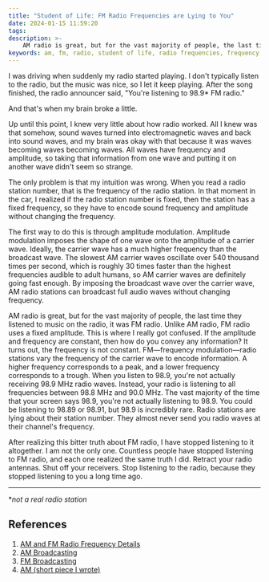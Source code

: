 ```yaml
---
title: "Student of Life: FM Radio Frequencies are Lying to You"
date: 2024-01-15 11:59:20
tags:
description: >-
    AM radio is great, but for the vast majority of people, the last time they listened to music on the radio, it was FM radio. Unlike AM radio, FM radio uses a fixed amplitude. This is where I really got confused. If the amplitude and frequency are constant, then how do you convey any information? It turns out, the frequency is not constant. FM—frequency modulation—radio stations vary the frequency of the carrier wave to encode information. A higher frequency corresponds to a peak, and a lower frequency corresponds to a trough. When you listen to 98.9, you're not actually receiving 98.9 MHz radio waves. Instead, your radio is listening to all frequencies between 98.8 MHz and 90.0 MHz. The vast majority of the time that your screen says 98.9, you're not actually listening to 98.9. You could be listening to 98.89 or 98.91, but 98.9 is incredibly rare. Radio stations are lying about their station number. They almost never send you radio waves at their channel's frequency.
keywords: am, fm, radio, student of life, radio frequencies, frequency modulation, amplitude modulation
---
```



I was driving when suddenly my radio started playing. I don't typically listen to the radio, but the music was nice, so I let it keep playing. After the song finished, the radio announcer said, "You're listening to 98.9* FM radio."

And that's when my brain broke a little.

Up until this point, I knew very little about how radio worked. All I knew was that somehow, sound waves turned into electromagnetic waves and back into sound waves, and my brain was okay with that because it was waves becoming waves becoming waves. All waves have frequency and amplitude, so taking that information from one wave and putting it on another wave didn't seem so strange.

The only problem is that my intuition was wrong. When you read a radio station number, that is the frequency of the radio station. In that moment in the car, I realized if the radio station number is fixed, then the station has a fixed frequency, so they have to encode sound frequency and amplitude without changing the frequency. 

The first way to do this is through amplitude modulation. Amplitude modulation imposes the shape of one wave onto the amplitude of a carrier wave. Ideally, the carrier wave has a much higher frequency than the broadcast wave. The slowest AM carrier waves oscillate over 540 thousand times per second, which is roughly 30 times faster than the highest frequencies audible to adult humans, so AM carrier waves are definitely going fast enough. By imposing the broadcast wave over the carrier wave, AM radio stations can broadcast full audio waves without changing frequency. 

AM radio is great, but for the vast majority of people, the last time they listened to music on the radio, it was FM radio. Unlike AM radio, FM radio uses a fixed amplitude. This is where I really got confused. If the amplitude and frequency are constant, then how do you convey any information? It turns out, the frequency is not constant. FM—frequency modulation—radio stations vary the frequency of the carrier wave to encode information. A higher frequency corresponds to a peak, and a lower frequency corresponds to a trough. When you listen to 98.9, you're not actually receiving 98.9 MHz radio waves. Instead, your radio is listening to all frequencies between 98.8 MHz and 90.0 MHz. The vast majority of the time that your screen says 98.9, you're not actually listening to 98.9. You could be listening to 98.89 or 98.91, but 98.9 is incredibly rare. Radio stations are lying about their station number. They almost never send you radio waves at their channel's frequency.

After realizing this bitter truth about FM radio, I have stopped listening to it altogether. I am not the only one. Countless people have stopped listening to FM radio, and each one realized the same truth I did. Retract your radio antennas. Shut off your receivers. Stop listening to the radio, because they stopped listening to you a long time ago.

---

*_not a real radio station_

## References

1. [AM and FM Radio Frequency Details](https://www.fcc.gov/media/radio/fm-frequencies-end-odd-decimal)
2. [AM Broadcasting](https://en.wikipedia.org/wiki/AM_broadcasting)
3. [FM Broadcasting](https://en.wikipedia.org/wiki/FM_broadcasting)
4. [AM (short piece I wrote)](/am/)